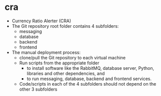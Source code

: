 # cra
- Currency Ratio Alerter (CRA)  
- The Git repository root folder contains 4 subfolders:  
	- messaging  
	- database  
	- backend  
	- frontend  
- The manual deployment process:  
	- clone/pull the Git repository to each virtual machine  
	- Run scripts from the appropriate folder  
		- to install software like the RabbitMQ, database server, Python, libraries and other dependencies, and  
		- to run messaging, database, backend and frontend services.  
	- Code/scripts in each of the 4 subfolders should not depend on the other 3 subfolders  
